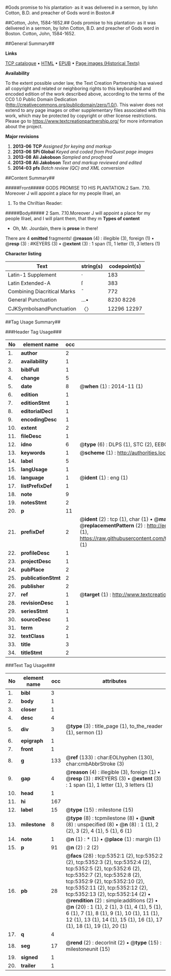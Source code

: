 #Gods promise to his plantation· as it was delivered in a sermon, by Iohn Cotton, B.D. and preacher of Gods word in Boston.#

##Cotton, John, 1584-1652.##
Gods promise to his plantation· as it was delivered in a sermon, by Iohn Cotton, B.D. and preacher of Gods word in Boston.
Cotton, John, 1584-1652.

##General Summary##

**Links**

[TCP catalogue](http://www.ota.ox.ac.uk/tcp/)  • 
[HTML](http://tei.it.ox.ac.uk/tcp/Texts-HTML/free/A69/A69149.html)  • 
[EPUB](http://tei.it.ox.ac.uk/tcp/Texts-EPUB/free/A69/A69149.epub) • 
[Page images (Historical Texts)](https://historicaltexts.jisc.ac.uk/eebo-99840817e)

**Availability**

To the extent possible under law, the Text Creation Partnership has waived all copyright and related or neighboring rights to this keyboarded and encoded edition of the work described above, according to the terms of the CC0 1.0 Public Domain Dedication (http://creativecommons.org/publicdomain/zero/1.0/). This waiver does not extend to any page images or other supplementary files associated with this work, which may be protected by copyright or other license restrictions. Please go to https://www.textcreationpartnership.org/ for more information about the project.

**Major revisions**

1. __2013-06__ __TCP__ *Assigned for keying and markup*
1. __2013-06__ __SPi Global__ *Keyed and coded from ProQuest page images*
1. __2013-08__ __Ali Jakobson__ *Sampled and proofread*
1. __2013-08__ __Ali Jakobson__ *Text and markup reviewed and edited*
1. __2014-03__ __pfs__ *Batch review (QC) and XML conversion*

##Content Summary##

#####Front#####
GODS PROMISE TO HIS PLANTATION.2 Sam. 7.10. Moreover J will appoint a place for my people Iſrael, an
1. To the Chriſtian Reader:

#####Body#####
2 Sam. 7.10.Moreover J will appoint a place for my people Iſrael, and I will plant them, that they m
**Types of content**

  * Oh, Mr. Jourdain, there is **prose** in there!

There are 4 **omitted** fragments! 
 @__reason__ (4) : illegible (3), foreign (1)  •  @__resp__ (3) : #KEYERS (3)  •  @__extent__ (3) : 1 span (1), 1 letter (1), 3 letters (1)

**Character listing**


|Text|string(s)|codepoint(s)|
|---|---|---|
|Latin-1 Supplement|·|183|
|Latin Extended-A|ſ|383|
|Combining             Diacritical Marks|̄|772|
|General Punctuation|…•|8230 8226|
|CJKSymbolsandPunctuation|〈〉|12296 12297|

##Tag Usage Summary##

###Header Tag Usage###

|No|element name|occ|attributes|
|---|---|---|---|
|1.|__author__|2||
|2.|__availability__|1||
|3.|__biblFull__|1||
|4.|__change__|5||
|5.|__date__|8| @__when__ (1) : 2014-11 (1)|
|6.|__edition__|1||
|7.|__editionStmt__|1||
|8.|__editorialDecl__|1||
|9.|__encodingDesc__|1||
|10.|__extent__|2||
|11.|__fileDesc__|1||
|12.|__idno__|6| @__type__ (6) : DLPS (1), STC (2), EEBO-CITATION (1), PROQUEST (1), VID (1)|
|13.|__keywords__|1| @__scheme__ (1) : http://authorities.loc.gov/ (1)|
|14.|__label__|5||
|15.|__langUsage__|1||
|16.|__language__|1| @__ident__ (1) : eng (1)|
|17.|__listPrefixDef__|1||
|18.|__note__|9||
|19.|__notesStmt__|2||
|20.|__p__|11||
|21.|__prefixDef__|2| @__ident__ (2) : tcp (1), char (1)  •  @__matchPattern__ (2) : ([0-9\-]+):([0-9IVX]+) (1), (.+) (1)  •  @__replacementPattern__ (2) : http://eebo.chadwyck.com/downloadtiff?vid=$1&page=$2 (1), https://raw.githubusercontent.com/textcreationpartnership/Texts/master/tcpchars.xml#$1 (1)|
|22.|__profileDesc__|1||
|23.|__projectDesc__|1||
|24.|__pubPlace__|2||
|25.|__publicationStmt__|2||
|26.|__publisher__|2||
|27.|__ref__|1| @__target__ (1) : http://www.textcreationpartnership.org/docs/. (1)|
|28.|__revisionDesc__|1||
|29.|__seriesStmt__|1||
|30.|__sourceDesc__|1||
|31.|__term__|2||
|32.|__textClass__|1||
|33.|__title__|3||
|34.|__titleStmt__|2||


###Text Tag Usage###

|No|element name|occ|attributes|
|---|---|---|---|
|1.|__bibl__|3||
|2.|__body__|1||
|3.|__closer__|1||
|4.|__desc__|4||
|5.|__div__|3| @__type__ (3) : title_page (1), to_the_reader (1), sermon (1)|
|6.|__epigraph__|1||
|7.|__front__|1||
|8.|__g__|133| @__ref__ (133) : char:EOLhyphen (130), char:cmbAbbrStroke (3)|
|9.|__gap__|4| @__reason__ (4) : illegible (3), foreign (1)  •  @__resp__ (3) : #KEYERS (3)  •  @__extent__ (3) : 1 span (1), 1 letter (1), 3 letters (1)|
|10.|__head__|1||
|11.|__hi__|167||
|12.|__label__|15| @__type__ (15) : milestone (15)|
|13.|__milestone__|8| @__type__ (8) : tcpmilestone (8)  •  @__unit__ (8) : unspecified (8)  •  @__n__ (8) : 1 (1), 2 (2), 3 (2), 4 (1), 5 (1), 6 (1)|
|14.|__note__|1| @__n__ (1) : * (1)  •  @__place__ (1) : margin (1)|
|15.|__p__|91| @__n__ (2) : 2 (2)|
|16.|__pb__|28| @__facs__ (28) : tcp:5352:1 (2), tcp:5352:2 (2), tcp:5352:3 (2), tcp:5352:4 (2), tcp:5352:5 (2), tcp:5352:6 (2), tcp:5352:7 (2), tcp:5352:8 (2), tcp:5352:9 (2), tcp:5352:10 (2), tcp:5352:11 (2), tcp:5352:12 (2), tcp:5352:13 (2), tcp:5352:14 (2)  •  @__rendition__ (2) : simple:additions (2)  •  @__n__ (20) : 1 (1), 2 (1), 3 (1), 4 (1), 5 (1), 6 (1), 7 (1), 8 (1), 9 (1), 10 (1), 11 (1), 12 (1), 13 (1), 14 (1), 15 (1), 16 (1), 17 (1), 18 (1), 19 (1), 20 (1)|
|17.|__q__|4||
|18.|__seg__|17| @__rend__ (2) : decorInit (2)  •  @__type__ (15) : milestoneunit (15)|
|19.|__signed__|1||
|20.|__trailer__|1||
